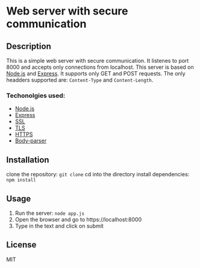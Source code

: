 # Web server with secure communication

## Description

This is a simple web server with secure communication.
It listenes to port 8000 and accepts only connections from localhost.
This server is based on [Node.js](https://nodejs.org/en/) and [Express](https://expressjs.com/).
It supports only GET and POST requests. The only headders supported are: `Content-Type` and `Content-Length`.

### Techonolgies used:

- [Node.js](https://nodejs.org/en/)
- [Express](https://expressjs.com/)
- [SSL](https://en.wikipedia.org/wiki/Transport_Layer_Security)
- [TLS](https://en.wikipedia.org/wiki/Transport_Layer_Security)
- [HTTPS](https://en.wikipedia.org/wiki/Hypertext_Transfer_Protocol_Secure)
- [Body-parser](https://www.npmjs.com/package/body-parser)

## Installation

clone the repository: `git clone`
cd into the directory
install dependencies: `npm install`

## Usage

1. Run the server: `node app.js`
2. Open the browser and go to https://localhost:8000
3. Type in the text and click on submit

## License

MIT
